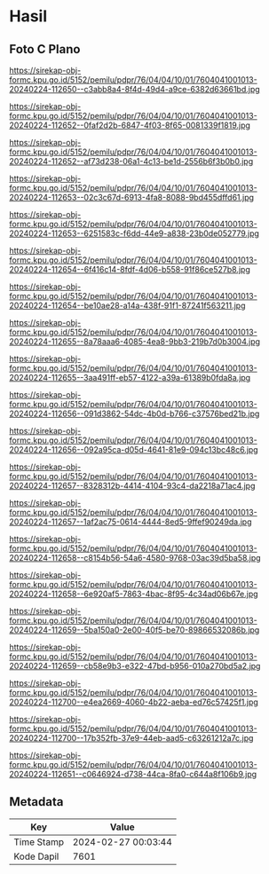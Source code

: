 # Hasil

## Foto C Plano

https://sirekap-obj-formc.kpu.go.id/5152/pemilu/pdpr/76/04/04/10/01/7604041001013-20240224-112650--c3abb8a4-8f4d-49d4-a9ce-6382d63661bd.jpg

https://sirekap-obj-formc.kpu.go.id/5152/pemilu/pdpr/76/04/04/10/01/7604041001013-20240224-112652--0faf2d2b-6847-4f03-8f65-0081339f1819.jpg

https://sirekap-obj-formc.kpu.go.id/5152/pemilu/pdpr/76/04/04/10/01/7604041001013-20240224-112652--af73d238-06a1-4c13-be1d-2556b6f3b0b0.jpg

https://sirekap-obj-formc.kpu.go.id/5152/pemilu/pdpr/76/04/04/10/01/7604041001013-20240224-112653--02c3c67d-6913-4fa8-8088-9bd455dffd61.jpg

https://sirekap-obj-formc.kpu.go.id/5152/pemilu/pdpr/76/04/04/10/01/7604041001013-20240224-112653--6251583c-f6dd-44e9-a838-23b0de052779.jpg

https://sirekap-obj-formc.kpu.go.id/5152/pemilu/pdpr/76/04/04/10/01/7604041001013-20240224-112654--6f416c14-8fdf-4d06-b558-91f86ce527b8.jpg

https://sirekap-obj-formc.kpu.go.id/5152/pemilu/pdpr/76/04/04/10/01/7604041001013-20240224-112654--be10ae28-a14a-438f-91f1-87241f563211.jpg

https://sirekap-obj-formc.kpu.go.id/5152/pemilu/pdpr/76/04/04/10/01/7604041001013-20240224-112655--8a78aaa6-4085-4ea8-9bb3-219b7d0b3004.jpg

https://sirekap-obj-formc.kpu.go.id/5152/pemilu/pdpr/76/04/04/10/01/7604041001013-20240224-112655--3aa491ff-eb57-4122-a39a-61389b0fda8a.jpg

https://sirekap-obj-formc.kpu.go.id/5152/pemilu/pdpr/76/04/04/10/01/7604041001013-20240224-112656--091d3862-54dc-4b0d-b766-c37576bed21b.jpg

https://sirekap-obj-formc.kpu.go.id/5152/pemilu/pdpr/76/04/04/10/01/7604041001013-20240224-112656--092a95ca-d05d-4641-81e9-094c13bc48c6.jpg

https://sirekap-obj-formc.kpu.go.id/5152/pemilu/pdpr/76/04/04/10/01/7604041001013-20240224-112657--8328312b-4414-4104-93c4-da2218a71ac4.jpg

https://sirekap-obj-formc.kpu.go.id/5152/pemilu/pdpr/76/04/04/10/01/7604041001013-20240224-112657--1af2ac75-0614-4444-8ed5-9ffef90249da.jpg

https://sirekap-obj-formc.kpu.go.id/5152/pemilu/pdpr/76/04/04/10/01/7604041001013-20240224-112658--c8154b56-54a6-4580-9768-03ac39d5ba58.jpg

https://sirekap-obj-formc.kpu.go.id/5152/pemilu/pdpr/76/04/04/10/01/7604041001013-20240224-112658--6e920af5-7863-4bac-8f95-4c34ad06b67e.jpg

https://sirekap-obj-formc.kpu.go.id/5152/pemilu/pdpr/76/04/04/10/01/7604041001013-20240224-112659--5ba150a0-2e00-40f5-be70-89866532086b.jpg

https://sirekap-obj-formc.kpu.go.id/5152/pemilu/pdpr/76/04/04/10/01/7604041001013-20240224-112659--cb58e9b3-e322-47bd-b956-010a270bd5a2.jpg

https://sirekap-obj-formc.kpu.go.id/5152/pemilu/pdpr/76/04/04/10/01/7604041001013-20240224-112700--e4ea2669-4060-4b22-aeba-ed76c57425f1.jpg

https://sirekap-obj-formc.kpu.go.id/5152/pemilu/pdpr/76/04/04/10/01/7604041001013-20240224-112700--17b352fb-37e9-44eb-aad5-c63261212a7c.jpg

https://sirekap-obj-formc.kpu.go.id/5152/pemilu/pdpr/76/04/04/10/01/7604041001013-20240224-112651--c0646924-d738-44ca-8fa0-c644a8f106b9.jpg


## Metadata

| Key        | Value               |
| ---------- | ------------------- |
| Time Stamp | 2024-02-27 00:03:44 |
| Kode Dapil | 7601                |



